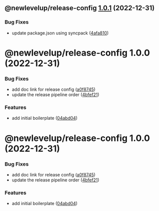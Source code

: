 ## @newlevelup/release-config [1.0.1](https://github.com/newlevelup/config/compare/@newlevelup/release-config@1.0.0...@newlevelup/release-config@1.0.1) (2022-12-31)


### Bug Fixes

* update package.json using syncpack ([4afa810](https://github.com/newlevelup/config/commit/4afa810624c2b0b8483a9c07de1f7b9e4628c5b3))

# @newlevelup/release-config 1.0.0 (2022-12-31)


### Bug Fixes

* add doc link for release config ([a0f8745](https://github.com/newlevelup/config/commit/a0f87455600cd5f52b45d90a55795047119e270b))
* update the release pipeline order ([4bfef21](https://github.com/newlevelup/config/commit/4bfef217d5b1ca4820f560f024ed37455e97ea72))


### Features

* add initial boilerplate ([04abd04](https://github.com/newlevelup/config/commit/04abd040bc0501f9202853794aea884aa0d31b0c))

# @newlevelup/release-config 1.0.0 (2022-12-31)


### Bug Fixes

* add doc link for release config ([a0f8745](https://github.com/newlevelup/config/commit/a0f87455600cd5f52b45d90a55795047119e270b))
* update the release pipeline order ([4bfef21](https://github.com/newlevelup/config/commit/4bfef217d5b1ca4820f560f024ed37455e97ea72))


### Features

* add initial boilerplate ([04abd04](https://github.com/newlevelup/config/commit/04abd040bc0501f9202853794aea884aa0d31b0c))

